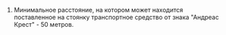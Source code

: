 
1.  Минимальное расстояние, на котором может находится поставленное на стоянку транспортное средство от знака "Андреас Крест" - 50 метров.
